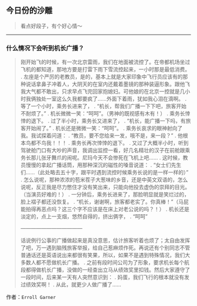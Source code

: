 ## 今日份的沙雕

> 看点好段子，有个好心情～


 
---

### 什么情况下会听到机长广播？

> 刚开始飞的时候，有一次北京雷雨，我们在地面被流控了。在帝都机场坐过飞机的都知道，那地方要是打雷下雨下雪流控起来，一小时那是最低消费。 . 左座是个严厉的老教员，是的，基本上就是大家印象中飞行员应该有的那种说话拿鼻子冲着人，大阴天的在室内还戴着墨镜的那种装逼形象。跟他飞我大气都不敢出，只求早点飞完回家抱媳妇。可他娘的在北京一控就是几小时我俩独处一室这么久我都要疯了……外面下着雨，犹如我心泪在滴啊。 . 等了一个小时，乘务长进来了， . “机长，帮我们广播一下下吧，旅客开始不耐烦了。” . 机长微微一笑：“呵呵”。（男神的既视感有木有！） . 乘务长悻悻的退下。 . 过了半小时，乘务长又进来了， . “机长，能广播一下吗，有旅客开始闹了。” . 机长还是微微一笑：“呵呵”。 . 乘务长哀求的眼神射向了我。我试探着问道： . “教员，要不您给来一发，哦不是，来一段？” . 他根本鸟都不鸟我！！！  . 乘务长再次悻悻的退下。 . 又过了大概半小时，听到驾驶舱门口有大吵的声音，我调出监控一看，好几名精壮的汉子在前舱跟乘务长那儿张牙舞爪的闹呢。尼玛今天不会惨死在飞机上吧…… . 这时候，教员慢慢的拿起广播话筒，用那种深沉的磁性的嗓音说道： . “女士们先生们……（此处略去五十字，跟平时遇到流控时候乘务长说的是一样一样的）” . 怎么说呢，那种浓浓的苞米茬子大葱味的乡音，还是中英文双语的，怎么说呢，反正我是尽力憋住才没有笑出来，只能向他投去虚伪的崇拜的目光。（当演员好难的！） . 一分钟后，乘务长进来了，那脸明显就是笑烂过的，脸上褶子都还没恢复。 . “机长，谢谢啊，旅客都老实了。你真棒！”（马屁能拍得再恶点吗？这三个字不应该是在床上对老公说的吗？！） . 机长还是淡定的，点上一支烟，悠然自得的，挤出俩字， . “呵呵”
> 
> ————————————
> 
> 话说例行公事的广播做起来是真没意思，估计旅客听着也烦了；太自由发挥了吧，万一遇到脑残旅客举报，给自己惹麻烦作死。再说还有个别同志不管普通话还是英语说出来都很有笑果，所以，如果不是遇到特殊情况，我们大多数人都不愿做机长广播。 . 之前有段时间公司为了形象，要求机长每个航段都得做机长广播，没做的一经查出立马从绩效奖里扣钱。然后大家遵守了一段时间，后来某一天有人突然意识到： . 妈蛋，我们飞行的根本就没有发过绩效奖啊！ . 从此，就更少人做广播了……


作者：`Erroll Garner`